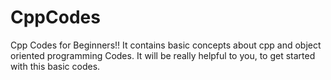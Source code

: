 # CppCodes
Cpp Codes for Beginners!!
It contains basic concepts about cpp and object oriented programming Codes.
It will be really helpful to you, to get started with this basic codes.

